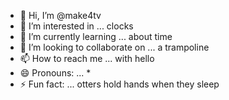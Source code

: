 - 👋 Hi, I’m @make4tv
- 👀 I’m interested in ... clocks
- 🌱 I’m currently learning ... about time
- 💞️ I’m looking to collaborate on ... a trampoline
- 📫 How to reach me ... with hello
- 😄 Pronouns: ... *
- ⚡ Fun fact: ... otters hold hands when they sleep

<!---
make4tv/make4tv is a ✨ special ✨ repository because its `README.md` (this file) appears on your GitHub profile.
You can click the Preview link to take a look at your changes.
--->
